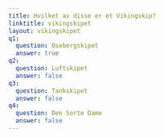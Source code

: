 ```yaml
---
title: Hvilket av disse er et Vikingskip?
linktitle: vikingskipet
layout: vikingskipet
q1:
  question: Osebergskipet
  answer: true
q2:
  question: Luftskipet
  answer: false
q3:
  question: Tankskipet
  answer: false
q4:
  question: Den Sorte Dame
  answer: false
---
```

